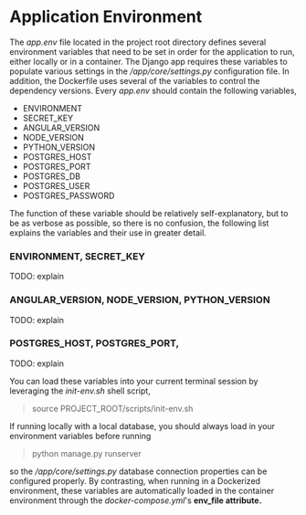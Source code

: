 # Application Environment

The <i>app.env</i> file located in the project root directory defines several environment variables that need to be set in order for the application to run, either locally or in a container. The Django app requires these variables to populate various settings in the <i>/app/core/settings.py</i> configuration file. In addition, the Dockerfile uses several of the variables to control the dependency versions. Every <i>app.env</i> should contain the following variables,

 - ENVIRONMENT
 - SECRET_KEY
 - ANGULAR_VERSION
 - NODE_VERSION
 - PYTHON_VERSION
 - POSTGRES_HOST
 - POSTGRES_PORT
 - POSTGRES_DB
 - POSTGRES_USER
 - POSTGRES_PASSWORD

The function of these variable should be relatively self-explanatory, but to be as verbose as possible, so there is no confusion, the following list explains the variables and their use in greater detail.

### ENVIRONMENT, SECRET_KEY

TODO: explain

### ANGULAR_VERSION, NODE_VERSION, PYTHON_VERSION

TODO: explain

### POSTGRES_HOST, POSTGRES_PORT, 

TODO: explain

You can load these variables into your current terminal session by leveraging the <i>init-env.sh</i> shell script,

> source PROJECT_ROOT/scripts/init-env.sh

If running locally with a local database, you should always load in your environment variables before running

> python manage.py runserver

so the <i>/app/core/settings.py</i> database connection properties can be configured properly. By contrasting, when running in a Dockerized environment, these variables are automatically loaded in the container environment through the <i>docker-compose.yml</i>'s <b>env_file<b> attribute.